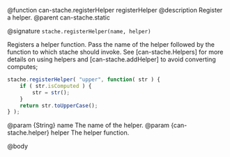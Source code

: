 @function can-stache.registerHelper registerHelper
@description Register a helper.
@parent can-stache.static

@signature `stache.registerHelper(name, helper)`


Registers a helper function.
Pass the name of the helper followed by the
function to which stache should invoke. See [can-stache.Helpers] for more details on using helpers
and [can-stache.addHelper] to avoid converting computes;

```js
stache.registerHelper( "upper", function( str ) {
	if ( str.isComputed ) {
		str = str();
	}
	return str.toUpperCase();
} );
```

@param {String} name The name of the helper.
@param {can-stache.helper} helper The helper function.

@body
